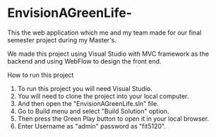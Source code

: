 # EnvisionAGreenLife-
This the web application which me and my team made for our final semester project during my Master's.

We made this project using Visual Studio with MVC framework as the backend and using WebFlow to design the front end.

How to run this project
1. To run this project you will need Visual Studio.
2. You will need to clone the project into your local computer.
3. And then open the "EnvisionAGreenLife.sln" file.
4. Go to Build menu and select "Build Solution" option.
5. Then press the Green Play button to open it in your local browser.
6. Enter Username as "admin" password as "fit5120".

